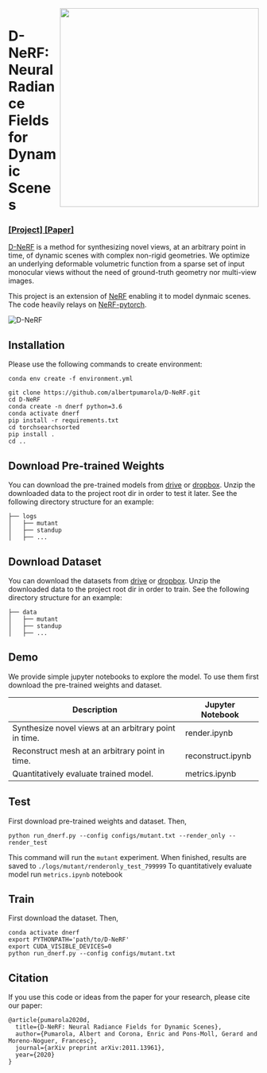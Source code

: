 <img src='https://www.albertpumarola.com/images/2021/D-NeRF/teaser2.gif' align="right" width=400>

# D-NeRF: Neural Radiance Fields for Dynamic Scenes
### [[Project]](https://www.albertpumarola.com/research/D-NeRF/index.html)[ [Paper]](https://openaccess.thecvf.com/content/CVPR2021/papers/Pumarola_D-NeRF_Neural_Radiance_Fields_for_Dynamic_Scenes_CVPR_2021_paper.pdf) 

[D-NeRF](https://www.albertpumarola.com/research/D-NeRF/index.html) is a method for synthesizing novel views, at an arbitrary point in time, of dynamic scenes with complex non-rigid geometries. We optimize an underlying deformable volumetric function from a sparse set of input monocular views without the need of ground-truth geometry nor multi-view images.

This project is an extension of [NeRF](http://www.matthewtancik.com/nerf) enabling it to model dynmaic scenes. The code heavily relays on [NeRF-pytorch](https://github.com/yenchenlin/nerf-pytorch). 

![D-NeRF](https://www.albertpumarola.com/images/2021/D-NeRF/model.png)

## Installation
Please use the following commands to create environment:

```
conda env create -f environment.yml
```


```
git clone https://github.com/albertpumarola/D-NeRF.git
cd D-NeRF
conda create -n dnerf python=3.6
conda activate dnerf
pip install -r requirements.txt
cd torchsearchsorted
pip install .
cd ..
```

## Download Pre-trained Weights
 You can download the pre-trained models from [drive](https://drive.google.com/file/d/1uHVyApwqugXTFuIRRlE4abTW8_rrVeIK/view?usp=sharing) or [dropbox](https://www.dropbox.com/s/25sveotbx2x7wap/logs.zip?dl=0). Unzip the downloaded data to the project root dir in order to test it later. See the following directory structure for an example:
```
├── logs 
│   ├── mutant
│   ├── standup 
│   ├── ...
```

## Download Dataset
 You can download the datasets from [drive](https://drive.google.com/file/d/19Na95wk0uikquivC7uKWVqllmTx-mBHt/view?usp=sharing) or [dropbox](https://www.dropbox.com/s/0bf6fl0ye2vz3vr/data.zip?dl=0). Unzip the downloaded data to the project root dir in order to train. See the following directory structure for an example:
```
├── data 
│   ├── mutant
│   ├── standup 
│   ├── ...
```

## Demo
We provide simple jupyter notebooks to explore the model. To use them first download the pre-trained weights and dataset.

| Description      | Jupyter Notebook |
| ----------- | ----------- |
| Synthesize novel views at an arbitrary point in time. | render.ipynb|
| Reconstruct mesh at an arbitrary point in time. | reconstruct.ipynb|
| Quantitatively evaluate trained model. | metrics.ipynb|

## Test
First download pre-trained weights and dataset. Then, 
```
python run_dnerf.py --config configs/mutant.txt --render_only --render_test
```
This command will run the `mutant` experiment. When finished, results are saved to `./logs/mutant/renderonly_test_799999` To quantitatively evaluate model run `metrics.ipynb` notebook

## Train
First download the dataset. Then,
```
conda activate dnerf
export PYTHONPATH='path/to/D-NeRF'
export CUDA_VISIBLE_DEVICES=0
python run_dnerf.py --config configs/mutant.txt
```

## Citation
If you use this code or ideas from the paper for your research, please cite our paper:
```
@article{pumarola2020d,
  title={D-NeRF: Neural Radiance Fields for Dynamic Scenes},
  author={Pumarola, Albert and Corona, Enric and Pons-Moll, Gerard and Moreno-Noguer, Francesc},
  journal={arXiv preprint arXiv:2011.13961},
  year={2020}
}
```
